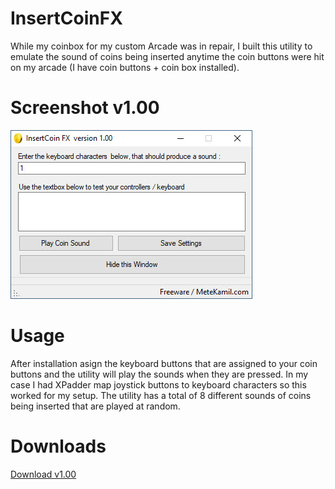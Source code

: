 # InsertCoinFX

While my coinbox for my custom Arcade was in repair, I built this utility to emulate the sound of coins being inserted anytime the coin buttons were hit on my arcade (I have coin buttons + coin box installed).

# Screenshot v1.00

![alt text](https://raw.githubusercontent.com/metekamil/InsertCoinFX_download/master/screenshots/version100.jpg)

# Usage
After installation asign the keyboard buttons that are assigned to your coin buttons and the utility will play the sounds when they are pressed. In my case I had XPadder map joystick buttons to keyboard characters so this worked for my setup. The utility has a total of 8 different sounds of coins being inserted that are played at random.

# Downloads

[Download v1.00](https://github.com/metekamil/InsertCoinFX_download/blob/master/download/v1.00/InsertCoinFX.zip?raw=true)
